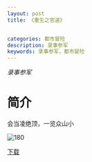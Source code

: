 ```yaml
---
layout: post
title: 《重生之官道》


categories: 都市冒险
description: 录事参军
keywords: 录事参军，都市冒险
---
```


*录事参军*

# 简介

会当凌绝顶，一览众山小

![180](https://tvax2.sinaimg.cn/large/008dGP0Fgy1gttmgj2kt9j304605kaa4.jpg)

[下载](http://storage.live.com/items/234A7819031ABA17!547:/《重生之官道》（精校版全本）作者：录事参军.txt)
